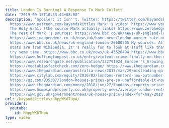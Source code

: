 ```yaml
---
title: London Is Burning? A Response To Mark Collett
date: "2019-09-15T10:33:44+08:00"
description: 'Spoiler: it isn''t. Twitter: https://twitter.com/kayandskittles Patreon:
  https://www.patreon.com/kayandskittles Mark''s video: https://www.youtube.com/watch?v=ZB5lOUam-VU&t=775s
  The Holy Grail (the source Mark actually links) https://www.zerohedge.com/news/2017-03-27/london-mayors-ties-extremism-call-commitment-fighting-terror-question
  The rest of Mark''s sources: https://www.bbc.co.uk/news/uk-england-london-20680565
  https://www.independent.co.uk/news/uk/home-news/london-murder-rate-new-york-overtakes-stabbing-a8283866.html
  https://www.bbc.co.uk/news/uk-england-london-20680565 My sources: All ethnic demography
  stats are from Wikipedia, it''s really fun to look at stuff like that give it a
  try some time. https://www.bbc.co.uk/news/uk-43628494 https://www.bbc.co.uk/news/uk-44807271
  https://www.huffingtonpost.co.uk/entry/violent-crime-finally-on-the-decline-in-london-police-chief-insists_uk_5b8fd95ae4b0cf7b003b7e7e
  https://www.researchgate.net/publication/322791924_Europe''s_Growing_Muslim_Population_Muslims_are_projected_to_increase_as_a_share_of_Europe''s_population_--_even_with_no_future_migration
  https://mediabiasfactcheck.com/zero-hedge/ https://www.theguardian.com/uk-news/2016/mar/12/babar-ahmad-jihad-bosnia-us-police-interview
  https://www.theguardian.com/australia-news/2017/mar/29/misleading-qa-question-on-sadiq-khan-should-have-been-corrected-abc-admits
  https://www.citylab.com/equity/2016/02/londons-renters-now-outnumber-homeowners/470946/
  https://qz.com/935387/london-houses-prices-are-so-unaffordable-it-now-takes-12-times-the-annual-wage-to-buy-a-home/
  https://www.theguardian.com/money/2018/jun/27/londons-property-prices-leads-to-exodus-of-early-30s
  https://www.homesandproperty.co.uk/property-news/average-london-rents-hit-2000-per-month-a122776.html
  https://www.gov.uk/government/news/uk-house-price-index-for-may-2018 https://www.independent.co.uk/news/uk/home-news/homeless-deaths-rough-sleeping-london-st-mungos-a8405121.html'
url: /kayandskittles/HhppWK0THpA/
providers:
  youtube:
    id: HhppWK0THpA
type: video
---
```

